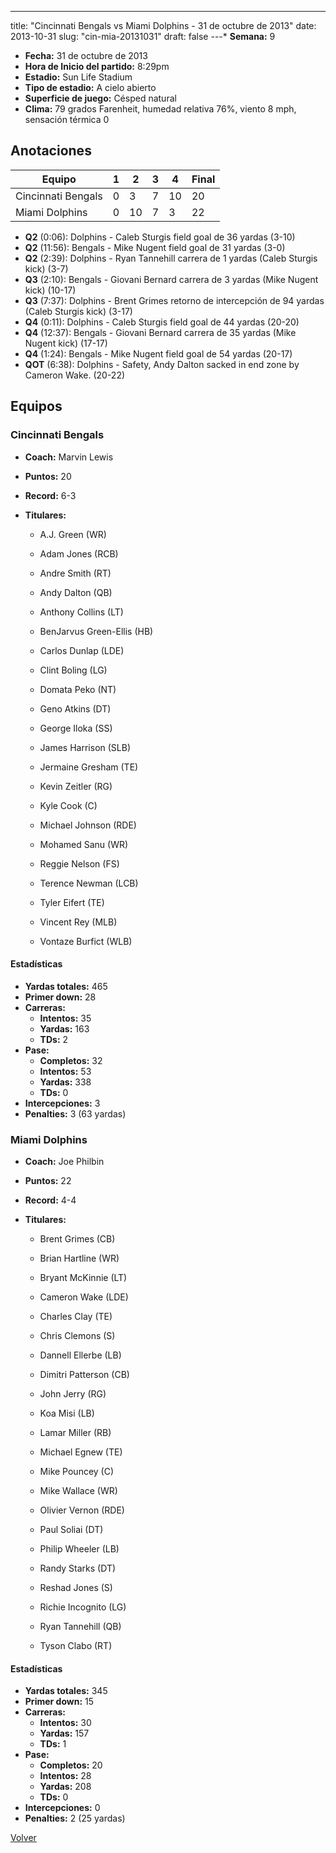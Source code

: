 ---
title: "Cincinnati Bengals vs Miami Dolphins - 31 de octubre de 2013"
date: 2013-10-31
slug: "cin-mia-20131031"
draft: false
---* **Semana:** 9
* **Fecha:** 31 de octubre de 2013
* **Hora de Inicio del partido:** 8:29pm
* **Estadio:** Sun Life Stadium
* **Tipo de estadio:** A cielo abierto
* **Superficie de juego:** Césped natural
* **Clima:** 79 grados Farenheit, humedad relativa 76%, viento 8 mph, sensación térmica 0




## Anotaciones
| Equipo | 1 | 2 | 3 | 4 | Final |
|--------|---|---|---|---|-------|
| Cincinnati Bengals  | 0 | 3 | 7 | 10  | 20 |
| Miami Dolphins  | 0 | 10 | 7 | 3  | 22 |
* **Q2** (0:06): Dolphins - Caleb Sturgis field goal de 36 yardas (3-10)
* **Q2** (11:56): Bengals - Mike Nugent field goal de 31 yardas (3-0)
* **Q2** (2:39): Dolphins - Ryan Tannehill carrera de 1 yardas (Caleb Sturgis kick) (3-7)
* **Q3** (2:10): Bengals - Giovani Bernard carrera de 3 yardas (Mike Nugent kick) (10-17)
* **Q3** (7:37): Dolphins - Brent Grimes retorno de intercepción de 94 yardas (Caleb Sturgis kick) (3-17)
* **Q4** (0:11): Dolphins - Caleb Sturgis field goal de 44 yardas (20-20)
* **Q4** (12:37): Bengals - Giovani Bernard carrera de 35 yardas (Mike Nugent kick) (17-17)
* **Q4** (1:24): Bengals - Mike Nugent field goal de 54 yardas (20-17)
* **QOT** (6:38): Dolphins - Safety, Andy Dalton sacked in end zone by Cameron Wake. (20-22)


## Equipos


### Cincinnati Bengals
* **Coach:** Marvin Lewis
* **Puntos:** 20
* **Record:** 6-3
* **Titulares:** 

  * A.J. Green (WR) 

  * Adam Jones (RCB) 

  * Andre Smith (RT) 

  * Andy Dalton (QB) 

  * Anthony Collins (LT) 

  * BenJarvus Green-Ellis (HB) 

  * Carlos Dunlap (LDE) 

  * Clint Boling (LG) 

  * Domata Peko (NT) 

  * Geno Atkins (DT) 

  * George Iloka (SS) 

  * James Harrison (SLB) 

  * Jermaine Gresham (TE) 

  * Kevin Zeitler (RG) 

  * Kyle Cook (C) 

  * Michael Johnson (RDE) 

  * Mohamed Sanu (WR) 

  * Reggie Nelson (FS) 

  * Terence Newman (LCB) 

  * Tyler Eifert (TE) 

  * Vincent Rey (MLB) 

  * Vontaze Burfict (WLB) 

#### Estadísticas
* **Yardas totales:** 465
* **Primer down:** 28
* **Carreras:**
  * **Intentos:** 35
  * **Yardas:** 163
  * **TDs:** 2
* **Pase:**
  * **Completos:** 32
  * **Intentos:** 53
  * **Yardas:** 338
  * **TDs:** 0
* **Intercepciones:** 3
* **Penalties:** 3 (63 yardas)

### Miami Dolphins
* **Coach:** Joe Philbin
* **Puntos:** 22
* **Record:** 4-4
* **Titulares:** 

  * Brent Grimes (CB) 

  * Brian Hartline (WR) 

  * Bryant McKinnie (LT) 

  * Cameron Wake (LDE) 

  * Charles Clay (TE) 

  * Chris Clemons (S) 

  * Dannell Ellerbe (LB) 

  * Dimitri Patterson (CB) 

  * John Jerry (RG) 

  * Koa Misi (LB) 

  * Lamar Miller (RB) 

  * Michael Egnew (TE) 

  * Mike Pouncey (C) 

  * Mike Wallace (WR) 

  * Olivier Vernon (RDE) 

  * Paul Soliai (DT) 

  * Philip Wheeler (LB) 

  * Randy Starks (DT) 

  * Reshad Jones (S) 

  * Richie Incognito (LG) 

  * Ryan Tannehill (QB) 

  * Tyson Clabo (RT) 

#### Estadísticas
* **Yardas totales:** 345
* **Primer down:** 15
* **Carreras:**
  * **Intentos:** 30
  * **Yardas:** 157
  * **TDs:** 1
* **Pase:**
  * **Completos:** 20
  * **Intentos:** 28
  * **Yardas:** 208
  * **TDs:** 0
* **Intercepciones:** 0
* **Penalties:** 2 (25 yardas)


[Volver](/historia/2013)
